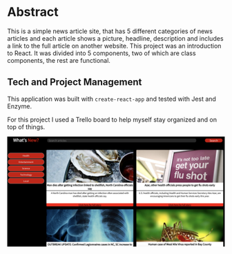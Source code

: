 # Abstract

This is a simple news article site, that has 5 different categories of news articles and each article shows a picture, headline, description and includes a link to the full article on another website. This project was an introduction to React. It was divided into  5 components, two of which are class components, the rest are functional.

## Tech and Project Management

This application was built with `create-react-app` and tested with Jest and Enzyme.

For this project I used a Trello board to help myself stay organized and on top of things.

![picture](./screenshots/whatsnew.png)
